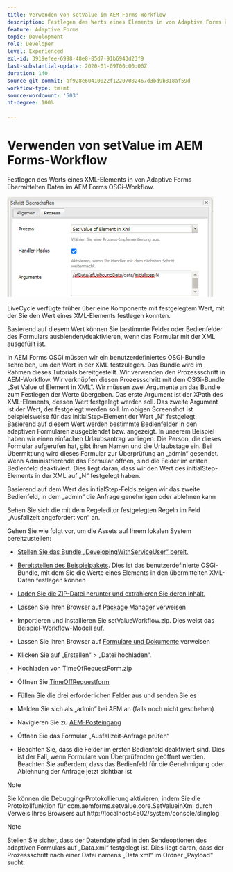 ```yaml
---
title: Verwenden von setValue im AEM Forms-Workflow
description: Festlegen des Werts eines Elements in von Adaptive Forms übermittelten Daten in AEM Forms OSGI
feature: Adaptive Forms
topic: Development
role: Developer
level: Experienced
exl-id: 3919efee-6998-48e8-85d7-91b6943d23f9
last-substantial-update: 2020-01-09T00:00:00Z
duration: 140
source-git-commit: af928e60410022f12207082467d3bd9b818af59d
workflow-type: tm+mt
source-wordcount: '503'
ht-degree: 100%

---
```


# Verwenden von setValue im AEM Forms-Workflow

Festlegen des Werts eines XML-Elements in von Adaptive Forms übermittelten Daten im AEM Forms OSGi-Workflow.

![SetValue](assets/setvalue.png)

LiveCycle verfügte früher über eine Komponente mit festgelegtem Wert, mit der Sie den Wert eines XML-Elements festlegen konnten.

Basierend auf diesem Wert können Sie bestimmte Felder oder Bedienfelder des Formulars ausblenden/deaktivieren, wenn das Formular mit der XML ausgefüllt ist.

In AEM Forms OSGi müssen wir ein benutzerdefiniertes OSGi-Bundle schreiben, um den Wert in der XML festzulegen. Das Bundle wird im Rahmen dieses Tutorials bereitgestellt.
Wir verwenden den Prozessschritt in AEM-Workflow. Wir verknüpfen diesen Prozessschritt mit dem OSGi-Bundle „Set Value of Element in XML“.
Wir müssen zwei Argumente an das Bundle zum Festlegen der Werte übergeben. Das erste Argument ist der XPath des XML-Elements, dessen Wert festgelegt werden soll. Das zweite Argument ist der Wert, der festgelegt werden soll.
Im obigen Screenshot ist beispielsweise für das initialStep-Element der Wert „N“ festgelegt.
Basierend auf diesem Wert werden bestimmte Bedienfelder in den adaptiven Formularen ausgeblendet bzw. angezeigt.
In unserem Beispiel haben wir einen einfachen Urlaubsantrag vorliegen. Die Person, die dieses Formular aufgerufen hat, gibt ihren Namen und die Urlaubstage ein. Bei Übermittlung wird dieses Formular zur Überprüfung an „admin“ gesendet. Wenn Administrierende das Formular öffnen, sind die Felder im ersten Bedienfeld deaktiviert. Dies liegt daran, dass wir den Wert des initialStep-Elements in der XML auf „N“ festgelegt haben.

Basierend auf dem Wert des initialStep-Felds zeigen wir das zweite Bedienfeld, in dem „admin“ die Anfrage genehmigen oder ablehnen kann

Sehen Sie sich die mit dem Regeleditor festgelegten Regeln im Feld „Ausfallzeit angefordert von“ an.

Gehen Sie wie folgt vor, um die Assets auf Ihrem lokalen System bereitzustellen:

* [Stellen Sie das Bundle „DevelopingWithServiceUser“ bereit.](/help/forms/assets/common-osgi-bundles/DevelopingWithServiceUser.jar)

* [Bereitstellen des Beispielpakets](/help/forms/assets/common-osgi-bundles/SetValueApp.core-1.0-SNAPSHOT.jar). Dies ist das benutzerdefinierte OSGi-Bundle, mit dem Sie die Werte eines Elements in den übermittelten XML-Daten festlegen können

* [Laden Sie die ZIP-Datei herunter und extrahieren Sie deren Inhalt.](assets/setvalueassets.zip)
* Lassen Sie Ihren Browser auf [Package Manager](http://localhost:4502/crx/packmgr/index.jsp) verweisen
* Importieren und installieren Sie setValueWorkflow.zip. Dies weist das Beispiel-Workflow-Modell auf.
* Lassen Sie Ihren Browser auf [Formulare und Dokumente](http://localhost:4502/aem/forms.html/content/dam/formsanddocuments) verweisen
* Klicken Sie auf „Erstellen“ > „Datei hochladen“.
* Hochladen von TimeOfRequestForm.zip
* Öffnen Sie [TimeOffRequestform](http://localhost:4502/content/dam/formsanddocuments/timeoffapplication/jcr:content?wcmmode=disabled)
* Füllen Sie die drei erforderlichen Felder aus und senden Sie es
* Melden Sie sich als „admin“ bei AEM an (falls noch nicht geschehen)
* Navigieren Sie zu [AEM-Posteingang](http://localhost:4502/aem/inbox)
* Öffnen Sie das Formular „Ausfallzeit-Anfrage prüfen“
* Beachten Sie, dass die Felder im ersten Bedienfeld deaktiviert sind. Dies ist der Fall, wenn Formulare von Überprüfenden geöffnet werden. Beachten Sie außerdem, dass das Bedienfeld für die Genehmigung oder Ablehnung der Anfrage jetzt sichtbar ist

>[!NOTE]
>
>Sie können die Debugging-Protokollierung aktivieren, indem Sie die Protokollfunktion für
>com.aemforms.setvalue.core.SetValueinXml
>durch Verweis Ihres Browsers auf http://localhost:4502/system/console/slinglog

>[!NOTE]
>
>Stellen Sie sicher, dass der Datendateipfad in den Sendeoptionen des adaptiven Formulars auf „Data.xml“ festgelegt ist. Dies liegt daran, dass der Prozessschritt nach einer Datei namens „Data.xml“ im Ordner „Payload“ sucht.
